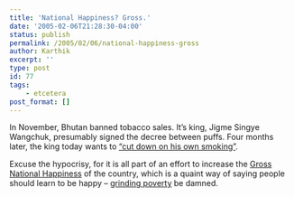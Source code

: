 ```yaml
---
title: 'National Happiness? Gross.'
date: '2005-02-06T21:28:30-04:00'
status: publish
permalink: /2005/02/06/national-happiness-gross
author: Karthik
excerpt: ''
type: post
id: 77
tags:
    - etcetera
post_format: []
---
```

 In November, Bhutan banned tobacco sales. It’s king, Jigme Singye Wangchuk, presumably signed the decree between puffs. Four months later, the king today wants to [“cut down on his own smoking”](http://www.hindu.com/2005/02/07/stories/2005020702091000.htm).

Excuse the hypocrisy, for it is all part of an effort to increase the [Gross National Happiness](http://www.bhutanstudies.org.bt/announce/announce.htm#annoucement2) of the country, which is a quaint way of saying people should learn to be happy – [grinding poverty](http://www.economist.com/displaystory.cfm?story_id=S%27%29%28%3C%28QA%3F%22%23P%23%3C%0A&CFID=46583176&CFTOKEN=107f369-580fe502-b89a-4450-b51e-9cd30544ef36) be damned.